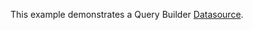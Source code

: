 This example demonstrates a Query Builder [Datasource](https://livewire-powergrid.com/table-component/data-source.html).